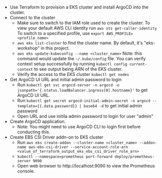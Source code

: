 - Use Terraform to provision a EKS cluster and install ArgoCD into the cluster.
- Connect to the cluster
    - Make sure to switch to the IAM role used to create the cluster.
        To view your default AWS CLI identity run `aws sts get-caller-identity`
        To switch to a specified profile, use `export AWS_PROFILE=<profile_name>`
    - `aws eks list-cluster` to find the cluster name. By default, it's "eks-workshop" in this project.
    - `aws eks update-kubeconfig --name <cluster_name>`
        Note: this command would update the `~/.kube/config` file. 
        You can verify context setup successfully by running `kubectl config current-context` to see output being ARN of the EKS cluster. 
    - Verify the access to the EKS cluster `kubectl get nodes`
- Get ArgoCD UI URL and initial admin password to login
    - Run `kubectl get svc argocd-server -n argocd -o jsonpath='{.status.loadBalancer.ingress[0].hostname}'` to get ArgoCD UI URL. 
    - Run `kubectl get secret argocd-initial-admin-secret -n argocd --template={{.data.password}} | base64 -d` to get initial admin password
    - Open URL and use initila admin password to login for user "admin"
- Create ArgoCD application.
    - Note: You might need to use ArgoCD CLI to login first before conducting this.
- Create EBS CSI Driver addn-on to EKS cluster
    - Run `aws eks create-addon --cluster-name <cluster_name> --addon-name aws-ebs-csi-driver --service-account-role-arn <value_of_terraform_output_eks_ebs_csi_driver_role_arn>`
    - `kubectl --namespace=prometheus port-forward deploy/prometheus-server 9090`
    -  Open web browser to http://localhost:9090 to view the Prometheus console.

